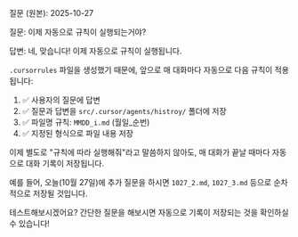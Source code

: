 질문 (원본):
2025-10-27

질문: 이제 자동으로 규칙이 실행되는거야?

답변:
네, 맞습니다! 이제 자동으로 규칙이 실행됩니다.

`.cursorrules` 파일을 생성했기 때문에, 앞으로 매 대화마다 자동으로 다음 규칙이 적용됩니다:

1. ✅ 사용자의 질문에 답변
2. ✅ 질문과 답변을 `src/.cursor/agents/histroy/` 폴더에 저장
3. ✅ 파일명 규칙: `MMDD_i.md` (월일_순번)
4. ✅ 지정된 형식으로 파일 내용 저장

이제 별도로 "규칙에 따라 실행해줘"라고 말씀하지 않아도, 매 대화가 끝날 때마다 자동으로 대화 기록이 저장됩니다.

예를 들어, 오늘(10월 27일)에 추가 질문을 하시면 `1027_2.md`, `1027_3.md` 등으로 순차적으로 저장될 것입니다.

테스트해보시겠어요? 간단한 질문을 해보시면 자동으로 기록이 저장되는 것을 확인하실 수 있습니다!
